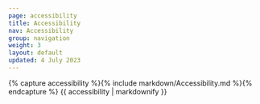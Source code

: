 ```yaml
---
page: accessibility
title: Accessibility
nav: Accessibility
group: navigation
weight: 3
layout: default
updated: 4 July 2023
---
```


<div class="docs-section">
	{% capture accessibility %}{% include markdown/Accessibility.md %}{% endcapture %}
	{{ accessibility | markdownify }}
</div>
